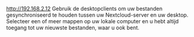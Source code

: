 
http://192.168.2.12
Gebruik de desktopclients om uw bestanden gesynchroniseerd te houden tussen uw Nextcloud-server en uw desktop.
Selecteer een of meer mappen op uw lokale computer en u hebt altijd toegang tot uw nieuwste bestanden, waar u ook bent.

